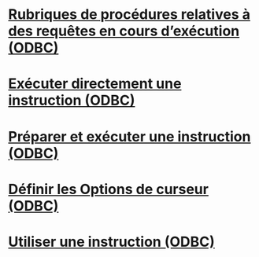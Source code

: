 # [Rubriques de procédures relatives à des requêtes en cours d’exécution (ODBC)](executing-queries-how-to-topics-odbc.md)
# [Exécuter directement une instruction (ODBC)](execute-a-statement-directly-odbc.md)
# [Préparer et exécuter une instruction (ODBC)](prepare-and-execute-a-statement-odbc.md)
# [Définir les Options de curseur (ODBC)](set-cursor-options-odbc.md)
# [Utiliser une instruction (ODBC)](use-a-statement-odbc.md)
